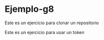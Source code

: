 # Ejemplo-g8
Este es un ejercicio para clonar un repositorio

Este es un ejercicio para usar un token
